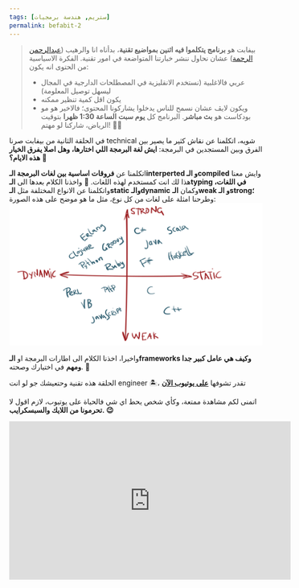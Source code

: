 ```yaml
---
tags: [ستريم, هندسة برمجيات]
permalink: befabit-2
---
```


>بيفابت هو **برنامج يتكلموا فيه اثنين بمواضيع تقنية**، بدأناه انا والرهيب ([عبدالرحمن الرحمة](https://x.com/SmokyAbdulrhman)) عشان نحاول ننشر خبارتنا المتواضعة في امور تقنية.
>الفكرة الاسياسية من الحتوى انه يكون:
>* عربي فالاغلبية (نستخدم الانقليزية في المصطلحات الدارجية في المجال ليسهل توصيل المعلومة)
>* يكون اقل كمية تنظير ممكنه
>* ويكون لايڤ عشان نسمح للناس يدخلوا يشاركونا المحتوى؛ فالاخير هو مو بودكاست هو **بث مباشر**.
  البرنامج كل **يوم سبت** **الساعة 1:30 ظهرا** بتوقيت الرياض، شاركنا لو مهتم! 🙌🏻


في الحلقة الثانية من بيفابت صرنا technical شويه، اتكلمنا عن نقاش كثير ما يصير بين الفرق وبين المستجدين في البرمجة: **ايش لغة البرمجة اللي اختارها، وهل اصلا يفرق الخيار هذه الايام؟** 🤔

اتكلمنا عن **فروقات اساسية بين لغات البرمجة الـinterperted و الـcompiled** وايش معنا هذا لك انت كمستخدم لهذه اللغات. 💽
واخذنا الكلام بعدها الى **الـtyping في اللغات،** واتكلمنا عن الانواع المختلفة مثل **الـstatic والـdynamic** وكمان **الـweak و الـstrong؛** وطرحنا امثلة على لغات من كل نوع، مثل ما هو موضح على هذه الصورة:
![Typing with examples in popular programming languages](/assets/images/befabit-2-typing-in-prog-langs.png)

واخيرا، اخذنا الكلام الى اطارات البرمجة او **الـframeworks وكيف هي عامل كبير جدا ومهم** في اختيارك وصحته. 💯

الحلقة هذه تقنية وحتعيشك جو لو انت engineer 🏝️، تقدر تشوفها [**على يوتيوب الآن**](https://youtu.be/tENLnGFEgdI?si=OJt5XCFqmH9sgNsm)

اتمنى لكم مشاهدة ممتعة، وكأي شخص يحط اي شي فالحياة على يوتيوب، لازم اقول لا **تحرمونا من اللايك والسبسكرايب. 😉**


<iframe width="560" height="315" src="https://www.youtube.com/embed/tENLnGFEgdI?si=aVRqfm7-5qRLh9Kt" title="YouTube video player" frameborder="0" allow="accelerometer; autoplay; clipboard-write; encrypted-media; gyroscope; picture-in-picture; web-share" referrerpolicy="strict-origin-when-cross-origin" allowfullscreen></iframe>

